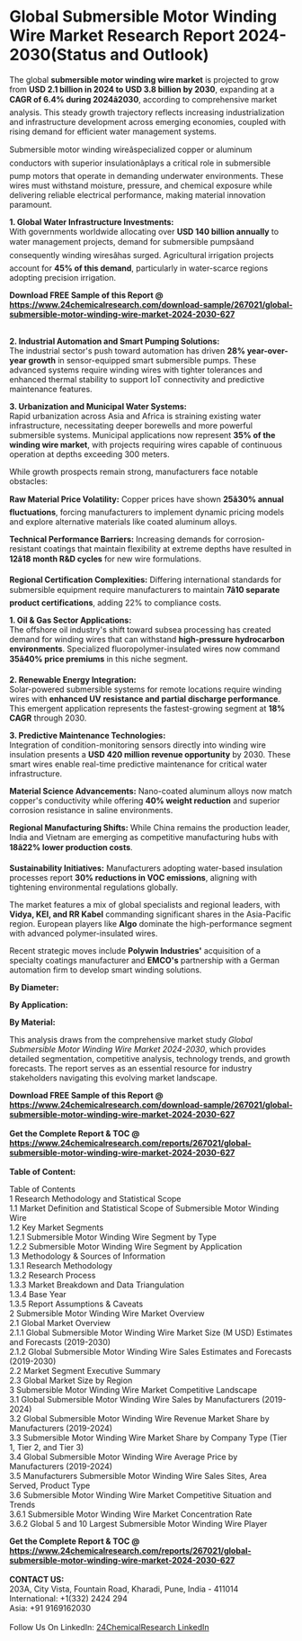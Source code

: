 <h1>Global Submersible Motor Winding Wire Market Research Report 2024-2030(Status and Outlook)</h1><p>The global <strong>submersible motor winding wire market</strong> is projected to grow from <strong>USD 2.1 billion in 2024 to USD 3.8 billion by 2030</strong>, expanding at a <strong>CAGR of 6.4% during 2024â2030</strong>, according to comprehensive market analysis. This steady growth trajectory reflects increasing industrialization and infrastructure development across emerging economies, coupled with rising demand for efficient water management systems.</p><p>Submersible motor winding wireâspecialized copper or aluminum conductors with superior insulationâplays a critical role in submersible pump motors that operate in demanding underwater environments. These wires must withstand moisture, pressure, and chemical exposure while delivering reliable electrical performance, making material innovation paramount.</p><p><strong>1. Global Water Infrastructure Investments:</strong><br>
With governments worldwide allocating over <strong>USD 140 billion annually</strong> to water management projects, demand for submersible pumpsâand consequently winding wiresâhas surged. Agricultural irrigation projects account for <strong>45% of this demand</strong>, particularly in water-scarce regions adopting precision irrigation.</p><div><b>Download FREE Sample of this Report @ 
            <a href="https://www.24chemicalresearch.com/download-sample/267021/global-submersible-motor-winding-wire-market-2024-2030-627">
            https://www.24chemicalresearch.com/download-sample/267021/global-submersible-motor-winding-wire-market-2024-2030-627</a></b></div><br><p><strong>2. Industrial Automation and Smart Pumping Solutions:</strong><br>
The industrial sector's push toward automation has driven <strong>28% year-over-year growth</strong> in sensor-equipped smart submersible pumps. These advanced systems require winding wires with tighter tolerances and enhanced thermal stability to support IoT connectivity and predictive maintenance features.</p><p><strong>3. Urbanization and Municipal Water Systems:</strong><br>
Rapid urbanization across Asia and Africa is straining existing water infrastructure, necessitating deeper borewells and more powerful submersible systems. Municipal applications now represent <strong>35% of the winding wire market</strong>, with projects requiring wires capable of continuous operation at depths exceeding 300 meters.</p><p>While growth prospects remain strong, manufacturers face notable obstacles:</p><p><strong>Raw Material Price Volatility:</strong> Copper prices have shown <strong>25â30% annual fluctuations</strong>, forcing manufacturers to implement dynamic pricing models and explore alternative materials like coated aluminum alloys.</p><p><strong>Technical Performance Barriers:</strong> Increasing demands for corrosion-resistant coatings that maintain flexibility at extreme depths have resulted in <strong>12â18 month R&amp;D cycles</strong> for new wire formulations.</p><p><strong>Regional Certification Complexities:</strong> Differing international standards for submersible equipment require manufacturers to maintain <strong>7â10 separate product certifications</strong>, adding 22% to compliance costs.</p><p><strong>1. Oil &amp; Gas Sector Applications:</strong><br>
The offshore oil industry's shift toward subsea processing has created demand for winding wires that can withstand <strong>high-pressure hydrocarbon environments</strong>. Specialized fluoropolymer-insulated wires now command <strong>35â40% price premiums</strong> in this niche segment.</p><p><strong>2. Renewable Energy Integration:</strong><br>
Solar-powered submersible systems for remote locations require winding wires with <strong>enhanced UV resistance and partial discharge performance</strong>. This emergent application represents the fastest-growing segment at <strong>18% CAGR</strong> through 2030.</p><p><strong>3. Predictive Maintenance Technologies:</strong><br>
Integration of condition-monitoring sensors directly into winding wire insulation presents a <strong>USD 420 million revenue opportunity</strong> by 2030. These smart wires enable real-time predictive maintenance for critical water infrastructure.</p><p><strong>Material Science Advancements:</strong> Nano-coated aluminum alloys now match copper's conductivity while offering <strong>40% weight reduction</strong> and superior corrosion resistance in saline environments.</p><p><strong>Regional Manufacturing Shifts:</strong> While China remains the production leader, India and Vietnam are emerging as competitive manufacturing hubs with <strong>18â22% lower production costs</strong>.</p><p><strong>Sustainability Initiatives:</strong> Manufacturers adopting water-based insulation processes report <strong>30% reductions in VOC emissions</strong>, aligning with tightening environmental regulations globally.</p><p>The market features a mix of global specialists and regional leaders, with <strong>Vidya, KEI, and RR Kabel</strong> commanding significant shares in the Asia-Pacific region. European players like <strong>Algo</strong> dominate the high-performance segment with advanced polymer-insulated wires.</p><p>Recent strategic moves include <strong>Polywin Industries'</strong> acquisition of a specialty coatings manufacturer and <strong>EMCO's</strong> partnership with a German automation firm to develop smart winding solutions.</p><p><strong>By Diameter:</strong></p><p><strong>By Application:</strong></p><p><strong>By Material:</strong></p><p>This analysis draws from the comprehensive market study <em>Global Submersible Motor Winding Wire Market 2024-2030</em>, which provides detailed segmentation, competitive analysis, technology trends, and growth forecasts. The report serves as an essential resource for industry stakeholders navigating this evolving market landscape.</p><div><b>Download FREE Sample of this Report @ 
            <a href="https://www.24chemicalresearch.com/download-sample/267021/global-submersible-motor-winding-wire-market-2024-2030-627">
            https://www.24chemicalresearch.com/download-sample/267021/global-submersible-motor-winding-wire-market-2024-2030-627</a></b></div><br><div><b>Get the Complete Report & TOC @ 
            <a href="https://www.24chemicalresearch.com/reports/267021/global-submersible-motor-winding-wire-market-2024-2030-627">
            https://www.24chemicalresearch.com/reports/267021/global-submersible-motor-winding-wire-market-2024-2030-627</a></b></div><br>
            <b>Table of Content:</b><p>Table of Contents<br />
1 Research Methodology and Statistical Scope<br />
1.1 Market Definition and Statistical Scope of Submersible Motor Winding Wire<br />
1.2 Key Market Segments<br />
1.2.1 Submersible Motor Winding Wire Segment by Type<br />
1.2.2 Submersible Motor Winding Wire Segment by Application<br />
1.3 Methodology & Sources of Information<br />
1.3.1 Research Methodology<br />
1.3.2 Research Process<br />
1.3.3 Market Breakdown and Data Triangulation<br />
1.3.4 Base Year<br />
1.3.5 Report Assumptions & Caveats<br />
2 Submersible Motor Winding Wire Market Overview<br />
2.1 Global Market Overview<br />
2.1.1 Global Submersible Motor Winding Wire Market Size (M USD) Estimates and Forecasts (2019-2030)<br />
2.1.2 Global Submersible Motor Winding Wire Sales Estimates and Forecasts (2019-2030)<br />
2.2 Market Segment Executive Summary<br />
2.3 Global Market Size by Region<br />
3 Submersible Motor Winding Wire Market Competitive Landscape<br />
3.1 Global Submersible Motor Winding Wire Sales by Manufacturers (2019-2024)<br />
3.2 Global Submersible Motor Winding Wire Revenue Market Share by Manufacturers (2019-2024)<br />
3.3 Submersible Motor Winding Wire Market Share by Company Type (Tier 1, Tier 2, and Tier 3)<br />
3.4 Global Submersible Motor Winding Wire Average Price by Manufacturers (2019-2024)<br />
3.5 Manufacturers Submersible Motor Winding Wire Sales Sites, Area Served, Product Type<br />
3.6 Submersible Motor Winding Wire Market Competitive Situation and Trends<br />
3.6.1 Submersible Motor Winding Wire Market Concentration Rate<br />
3.6.2 Global 5 and 10 Largest Submersible Motor Winding Wire Player</p><div><b>Get the Complete Report & TOC @ 
            <a href="https://www.24chemicalresearch.com/reports/267021/global-submersible-motor-winding-wire-market-2024-2030-627">
            https://www.24chemicalresearch.com/reports/267021/global-submersible-motor-winding-wire-market-2024-2030-627</a></b></div><br><b>CONTACT US:</b><br>
            203A, City Vista, Fountain Road, Kharadi, Pune, India - 411014<br>
            International: +1(332) 2424 294<br>
            Asia: +91 9169162030 <br><br>
            Follow Us On LinkedIn: <a href="https://www.linkedin.com/company/24chemicalresearch/">24ChemicalResearch LinkedIn</a>